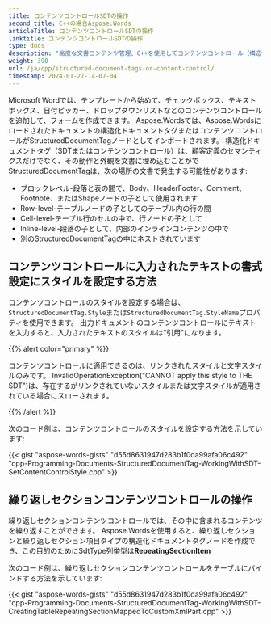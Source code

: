 ```yaml
---
title: コンテンツコントロールSDTの操作
second_title: C++の場合Aspose.Words
articleTitle: コンテンツコントロールSDTの操作
linktitle: コンテンツコントロールSDTの操作
type: docs
description: "高度な文書コンテンツ管理、C++を使用してコンテンツコントロール（構造化文書タグ）を作成および操作する方法。"
weight: 390
url: /ja/cpp/structured-document-tags-or-content-control/
timestamp: 2024-01-27-14-07-04
---
```


Microsoft Wordでは、テンプレートから始めて、チェックボックス、テキストボックス、日付ピッカー、ドロップダウンリストなどのコンテンツコントロールを追加して、フォームを作成できます。 Aspose.Wordsでは、Aspose.Wordsにロードされたドキュメントの構造化ドキュメントタグまたはコンテンツコントロールがStructuredDocumentTagノードとしてインポートされます。 構造化ドキュメントタグ（SDTまたはコンテンツコントロール）は、顧客定義のセマンティクスだけでなく、その動作と外観を文書に埋め込むことがで StructuredDocumentTagは、次の場所の文書で発生する可能性があります:

- ブロックレベル-段落と表の間で、Body、HeaderFooter、Comment、Footnote、またはShapeノードの子として使用されます
- Row-level-テーブルノードの子としてのテーブル内の行の間
- Cell-level-テーブル行のセルの中で、行ノードの子として
- Inline-level-段落の子として、内部のインラインコンテンツの中で
- 別のStructuredDocumentTagの中にネストされています

## コンテンツコントロールに入力されたテキストの書式設定にスタイルを設定する方法

コンテンツコントロールのスタイルを設定する場合は、`StructuredDocumentTag.Style`または`StructuredDocumentTag.StyleName`プロパティを使用できます。 出力ドキュメントのコンテンツコントロールにテキストを入力すると、入力されたテキストのスタイルは"引用"になります。

{{% alert color="primary" %}}

コンテンツコントロールに適用できるのは、リンクされたスタイルと文字スタイルのみです。 InvalidOperationException("CANNOT apply this style to THE SDT")は、存在するがリンクされていないスタイルまたは文字スタイルが適用されている場合にスローされます。

{{% /alert %}}

次のコード例は、コンテンツコントロールのスタイルを設定する方法を示しています:

{{< gist "aspose-words-gists" "d55d8631947d283b1f0da99afa06c492" "cpp-Programming-Documents-StructuredDocumentTag-WorkingWithSDT-SetContentControlStyle.cpp" >}}

## 繰り返しセクションコンテンツコントロールの操作

繰り返しセクションコンテンツコントロールでは、その中に含まれるコンテンツを繰り返すことができます。 Aspose.Wordsを使用すると、繰り返しセクションと繰り返しセクション項目タイプの構造化ドキュメントタグノードを作成でき、この目的のためにSdtType列挙型は**RepeatingSectionItem**

次のコード例は、繰り返しセクションコンテンツコントロールをテーブルにバインドする方法を示しています:

{{< gist "aspose-words-gists" "d55d8631947d283b1f0da99afa06c492" "cpp-Programming-Documents-StructuredDocumentTag-WorkingWithSDT-CreatingTableRepeatingSectionMappedToCustomXmlPart.cpp" >}}
